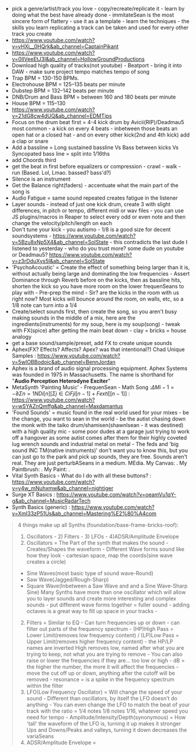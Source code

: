 - pick a genre/artist/track you love - copy/recreate/replicate it - learn by doing what the best have already done - immitateSean is the most sincere form of flattery - use it as a template - learn the techniques - the skills you learn replicating a track can be taken and used for every other track you create
- https://www.youtube.com/watch?v=vHXi__0HQrk&ab_channel=CaptainPikant
- https://www.youtube.com/watch?v=0lIVeeEtJ3I&ab_channel=HollowGroundProductions
- Download high quality of tracks(not youtube) - Beatport - bring it into DAW - make sure project tempo matches tempo of song
- Trap BPM = 130-150 BPMs.
- Electrohouse BPM = 125–135 beats per minute
- Dubstep BPM = 132–142 beats per minute
- DNB/Drum and Bass BPM = between 160 and 180 beats per minute
- House BPM = 115–130
- https://www.youtube.com/watch?v=21dG8cw4dUQ&ab_channel=EDMTips
- Focus on the drum beat first = 4-4 kick drum by Avicii(RIP)/Deadmau5 most common - a kick on every 4 beats - inbetween those beats an open hat or a closed hat - and on every other kick(2nd and 4th kick) add a clap or snare
- Add a bassline = Long sustained bassline Vs Bass between kicks Vs Syncopated bass line = split into 1/16ths
- add Choords third
- get the beat in first before equalizers or compression - crawl - walk - run (Based. Lol, Lmao. bassed? bass'd?)
- Silence is an instrument 
- Get the Balance right(faders) - accentuate what the main part of the song is
- Audio Fatigue = same sound repeated creates fatigue in the listener
- Layer sounds - instead of just one kick drum, create 3 with slight differences, in pitch or tempo, different midi or wav files - you can use JS plugins/macros in Reaper to select every odd or even note and then change the velocity/pitch/length on each 
- Don't tune your kick - you autismo - 1/8 is a good size for decent soundsystems - https://www.youtube.com/watch?v=5Bzu8xNp5X4&ab_channel=SolState - this contradicts the last dude I listened to yesterday - who do you trust more? some dude on youtube or Deadmau5? https://www.youtube.com/watch?v=z3rDduXys5I&ab_channel=SolState
- 'PsychoAcoustic' = Create the effect of something being larger than it is, without actually being large and dominating the low frequencies - Assert Dominance through Reverb before on the kicks, then as bassline hits, shorten the kick so you have more room on the lower frequenSeans to play with - Pre-prep the mind - Sir? are the kicks in the room with us right now? Most kicks will bounce around the room, on walls, etc, so a 1/8 note can turn into a 1/4
- Create/select sounds first, then create the song, so you aren't busy making sounds in the middle of a mix, here are the ingredients(instruments) for my soup, here is my soup(song) - tweak with FX(spice) after getting the main beat down - clay = bricks = house analogy
- get a base sound/sample/preset, add FX to create unique sounds 
- Aphex(FX? Effects? Affects? Apex? was that intentional?) Chad Unique Samples : https://www.youtube.com/watch?v=5wIOBBodoic&ab_channel=BennJordan
- Aphex is a brand of audio signal processing equipment. Aphex Systems was founded in 1975 in Massachusetts. The name is shorthand for "**Audio Perception Heterodyne Exciter**"
- MetaSynth 'Painting Music' - FrequenSean - Math Song :$ΔMi−1 = −∂Σn=1NDi[n][Σj∈C{i}Fji[n − 1] + Fexti[[n−1]]$ : https://www.youtube.com/watch?v=wSYAZnQmffg&ab_channel=Maxdamantus
- 'Found Sounds' = music found in the real world used for your mixes - be the change, you want to sean in the world - be the autist chasing down the monk with the taiko drum/shamisen(shawnIsean - it was destined) with a high quality mic - some poor dudes at a garage just trying to work off a hangover as some autist comes after them for their highly coveted lug wrench sounds and industrial metal on metal - The feds and 'big sound INC TM(native instruments)' don't want you to know this, but you can just go to the park and pick up sounds, they are free. Sounds aren't real. They are just perturbASeans in a medium. MEdia. My Canvas: . My Paintbrush: . My Paint: .
- Vital Synth Basics - What do I do with all these buttons? : https://www.youtube.com/watch?v=y4w_mNuhxmw&ab_channel=nightiger
- Surge XT Basics : https://www.youtube.com/watch?v=oeamVu1qY-g&ab_channel=MusicRadarTech
- Synth Basics (generic) : https://www.youtube.com/watch?v=XmI33zP51Us&ab_channel=Mastering%E2%80%A4com
> 4 things make up all Synths (foundation/base-frame-bricks-roof):
> 1) Oscillators - 2) Filters - 3) LFOs - 4)ADSR/Amplitude Envelope
> 1) Oscillators = The Part of the synth that makes the sound - Creates/Shapes the waveform - Different Wave forms sound like how they look - cartesian space, map the coords(sine wave creates a circle) 
> - Sine Waves(most basic type of sound wave-Round)
> - Saw Wave(Jagged/Rough-Sharp)
> - Square Wave(Inbetween a Saw Wave and and a Sine Wave-Sharp Sine)
> Many Synths have more than one oscillator which will allow you to layer sounds and create more interesting and complex sounds - put different wave forms together = fuller sound - adding octaves is a great way to fill up space in your tracks - 
> 2) Filters = Similar to EQ - Can turn frequencies up or down - can filter out parts of the frequency spectrum - (HP)High Pass = Lower Limit(removes low frequency content) / (LP)Low Pass = Upper Limit(removes higher frequency content) -  the HP/LP names are inverted High removes low, named after what you are trying to keep, not what you are trying to remove - You can also raise or lower the frequencies if they are... too low or high - dB = the higher the number, the more it will affect the frequencies - move the cut off up or down, anything after the cutoff will be removed - resonance = is a spike in the frequency spectrum within the filter 
> 3) LFO(Low Frequency Oscillator) = Will change the speed of your sound - Different than oscillators, by itself the LFO doesn't do anything - You can even change the LFO to match the beat of your track with the ratio = 1/4 notes 1/8 notes 1/16, whatever speed you need for tempo - Amplitude/Intensity/Depth(synonymous) = How 'tall' the waveform of the LFO is, turning it up makes it stronger Ups and Downs/Peaks and valleys, turning it down decreases the variaSeans 
> 4) ADSR/Amplitude Envelope = 